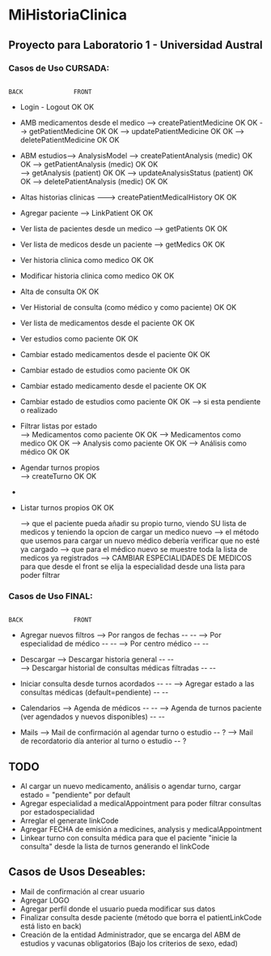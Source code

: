 # MiHistoriaClinica

## Proyecto para Laboratorio 1 - Universidad Austral


### Casos de Uso CURSADA: 

                                                                        BACK              FRONT                                                        

  * Login - Logout						                    	        OK	                OK

  * AMB medicamentos desde el medico
        --> createPatientMedicine 					                    OK	                OK
        --> getPatientMedicine						                    OK              	OK
        --> updatePatientMedicine					                    OK                  OK
        --> deletePatientMedicine                                       OK                  OK
	
  * ABM estudios--> AnalysisModel
      --> createPatientAnalysis (medic)                                 OK                  OK
      --> getPatientAnalysis    (medic)                                 OK                  OK                
      --> getAnalysis           (patient)                               OK                  OK
      --> updateAnalysisStatus  (patient)                               OK                  OK
      --> deletePatientAnalysis (medic)                                 OK                  OK

  * Altas historias clinicas ---> createPatientMedicalHistory 	        OK 	                OK

  * Agregar paciente --> 	LinkPatient 				                OK 	                OK

  * Ver lista de pacientes desde un medico --> getPatients 		        OK  	            OK
  * Ver lista de medicos desde un paciente --> getMedics		        OK	                OK

  * Ver historia clinica como medico                                    OK                  OK
  * Modificar historia clinica como medico                              OK                  OK
  * Alta  de consulta 						                            OK	                OK
  * Ver Historial de consulta        (como médico y como paciente)      OK                  OK 

  * Ver lista de medicamentos desde el paciente 			            OK	                OK
  * Ver estudios como paciente                                          OK                  OK

  * Cambiar estado medicamentos desde el paciente 			            OK	                OK 
  * Cambiar estado de estudios como paciente                            OK                  OK 
  * Cambiar estado medicamento desde el paciente 			            OK	                OK 
  * Cambiar estado de estudios como paciente                            OK                  OK
    --> si esta pendiente o realizado                                                       

  * Filtrar listas por estado                                                             
  --> Medicamentos como paciente                                        OK                  OK
  --> Medicamentos como medico                                          OK                  OK
  --> Analysis como paciente                                            OK                  OK
  --> Análisis como médico                                              OK                  OK

  * Agendar turnos propios                                                                
  --> createTurno                                                       OK                  OK
  * 
  * Listar turnos propios                                               OK                  OK

    --> que el paciente pueda añadir su propio turno, viendo SU lista de medicos y teniendo la opcion de cargar un medico nuevo
    --> el método que usemos para cargar un nuevo médico debería verificar que no esté ya cargado
    --> que para el médico nuevo se muestre toda la lista de medicos ya registrados
    --> CAMBIAR ESPECIALIDADES DE MEDICOS para que desde el front se elija la especialidad desde una lista para poder filtrar



### Casos de Uso FINAL:

                                                                        BACK              FRONT
  * Agregar nuevos filtros 
  --> Por rangos de fechas                                               --                --
  --> Por especialidad de médico                                         --                --
  --> Por centro médico                                                  --                --

  * Descargar 
  --> Descargar historia general                                         --                --          
  --> Descargar historial de consultas médicas filtradas                 --                --

  * Iniciar consulta desde turnos acordados                              --                --
  --> Agregar estado a las consultas médicas (default=pendiente)         --                --

  * Calendarios
  --> Agenda de médicos                                                  --                --
  --> Agenda de turnos paciente (ver agendados y nuevos disponibles)     --                --

  * Mails
  --> Mail de confirmación al agendar turno o estudio                    --                ?
  --> Mail de recordatorio día anterior al turno o estudio               --                ?


    


## TODO
* Al cargar un nuevo medicamento, análisis o agendar turno, cargar estado = "pendiente" por default
* Agregar especialidad a medicalAppointment para poder filtrar consultas por estadospecialidad
* Arreglar el generate linkCode 
* Agregar FECHA de emisión a medicines, analysis y medicalAppointment
* Linkear turno con consulta médica para que el paciente "inicie la consulta" desde la lista de turnos generando el linkCode



## Casos de Usos Deseables:
* Mail de confirmación al crear usuario
* Agregar LOGO
* Agregar perfil donde el usuario pueda modificar sus datos
* Finalizar consulta desde paciente (método que borra el patientLinkCode está listo en back)
* Creación de la entidad Administrador, que se encarga del ABM de estudios y vacunas obligatorios
  (Bajo los criterios de sexo, edad)

